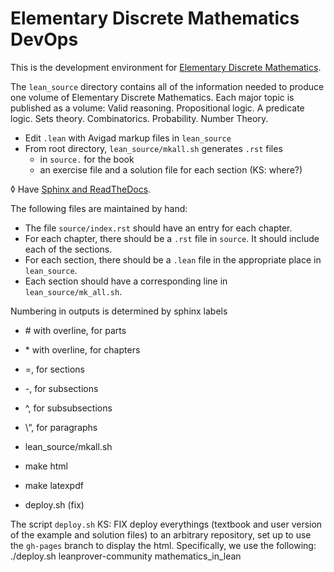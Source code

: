 
Elementary Discrete Mathematics DevOps
======================================

This is the development environment for [Elementary Discrete Mathematics](https://www.computingfoundations/).

The `lean_source` directory contains all of the information needed to produce one 
volume of Elementary Discrete Mathematics. Each major topic is published as a volume:
Valid reasoning. Propositional logic. A predicate logic. Sets theory. Combinatorics.
Probability. Number Theory.

- Edit `.lean` with Avigad markup files in `lean_source` 
- From root directory, `lean_source/mkall.sh` generates `.rst` files 
  - in `source.` for the book
  - an exercise file and a solution file for each section (KS: where?)

◊
Have [Sphinx and ReadTheDocs](https://sphinx-rtd-tutorial.readthedocs.io/en/latest/install.html).

The following files are maintained by hand:
- The file `source/index.rst` should have an entry for each chapter.
- For each chapter, there should be a `.rst` file in `source`. It should include
  each of the sections.
- For each section, there should be a `.lean` file in the appropriate place
  in `lean_source`.
- Each section should have a corresponding line in `lean_source/mk_all.sh`.

Numbering in outputs is determined by sphinx labels

- \# with overline, for parts
- \* with overline, for chapters
- \=, for sections
- \-, for subsections
- \^, for subsubsections
- \“, for paragraphs


- lean_source/mkall.sh
- make html
- make latexpdf
- deploy.sh (fix)
  
The script `deploy.sh` KS: FIX deploy everythings (textbook 
and user version of the example and solution files) to an 
arbitrary repository, set up to use the `gh-pages` branch
to display the html. Specifically, we use the following:
./deploy.sh leanprover-community mathematics_in_lean

